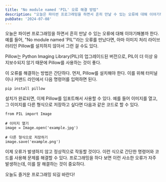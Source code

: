 ```yaml
---
title: "No module named 'PIL' 오류 해결 방법"
description: "오늘은 파이썬 프로그래밍을 하면서 흔히 만날 수 있는 오류에 대해 이야기해볼까 한다. 예를 들어, \"No module named 'PIL'\"라는 오류를 만났다면, 아마 이미지 처리 라이브러리인 Pillow를 설치하지 않아서 그런 걸 수도 있다.   Pillow는 Python Imagin..."
pubDate: '2024-07-08'
---
```


오늘은 파이썬 프로그래밍을 하면서 흔히 만날 수 있는 오류에 대해 이야기해볼까 한다. 예를 들어, "No module named 'PIL'"라는 오류를 만났다면, 아마 이미지 처리 라이브러리인 Pillow를 설치하지 않아서 그런 걸 수도 있다.

Pillow는 Python Imaging Library(PIL)의 업그레이드된 버전으로, PIL이 더 이상 유지보수되지 않기 때문에 Pillow를 사용하는 것이 좋다.

이 오류를 해결하는 방법은 간단하다. 먼저, Pillow를 설치해야 한다. 이를 위해 터미널이나 커맨드 라인에서 다음 명령어를 입력하면 된다.

```
pip install pillow

```
설치가 완료되면, 이제 Pillow를 임포트해서 사용할 수 있다. 예를 들어 이미지를 열고, 그 이미지를 다른 형식으로 저장하고 싶다면 다음과 같은 코드로 할 수 있다.

```
from PIL import Image

# 이미지 열기
image = Image.open('example.jpg')

# 다른 형식으로 저장하기
image.save('example.png')

```
이제 오류가 발생하지 않고 정상적으로 작동할 것이다. 이런 식으로 간단한 명령어와 코드를 사용해 문제를 해결할 수 있다. 프로그래밍을 하다 보면 이런 사소한 오류가 자주 발생하는데, 이를 잘 해결하는 것이 중요하다.

오늘도 즐거운 프로그래밍 되길 바란다!